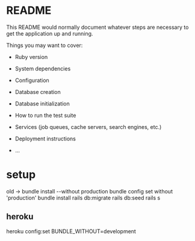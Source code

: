 # README

This README would normally document whatever steps are necessary to get the
application up and running.

Things you may want to cover:

* Ruby version

* System dependencies

* Configuration

* Database creation

* Database initialization

* How to run the test suite

* Services (job queues, cache servers, search engines, etc.)

* Deployment instructions

* ...

# setup
old -> bundle install --without production
bundle config set without 'production'
bundle install
rails db:migrate
rails db:seed
rails s


## heroku
heroku config:set BUNDLE_WITHOUT=development
